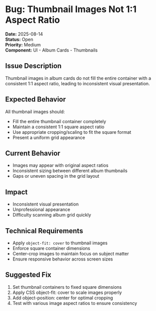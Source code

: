 # Bug: Thumbnail Images Not 1:1 Aspect Ratio

**Date:** 2025-08-14  
**Status:** Open  
**Priority:** Medium  
**Component:** UI - Album Cards - Thumbnails  

## Issue Description
Thumbnail images in album cards do not fill the entire container with a consistent 1:1 aspect ratio, leading to inconsistent visual presentation.

## Expected Behavior
All thumbnail images should:
- Fill the entire thumbnail container completely
- Maintain a consistent 1:1 square aspect ratio
- Use appropriate cropping/scaling to fit the square format
- Present a uniform grid appearance

## Current Behavior
- Images may appear with original aspect ratios
- Inconsistent sizing between different album thumbnails
- Gaps or uneven spacing in the grid layout

## Impact
- Inconsistent visual presentation
- Unprofessional appearance
- Difficulty scanning album grid quickly

## Technical Requirements
- Apply `object-fit: cover` to thumbnail images
- Enforce square container dimensions
- Center-crop images to maintain focus on subject matter
- Ensure responsive behavior across screen sizes

## Suggested Fix
1. Set thumbnail containers to fixed square dimensions
2. Apply CSS object-fit: cover to scale images properly
3. Add object-position: center for optimal cropping
4. Test with various image aspect ratios to ensure consistency
